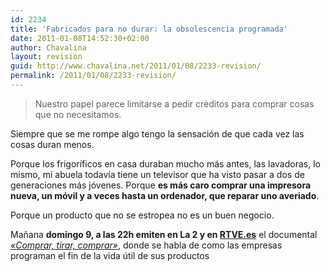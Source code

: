 ```yaml
---
id: 2234
title: 'Fabricados para no durar: la obsolescencia programada'
date: 2011-01-08T14:52:30+02:00
author: Chavalina
layout: revision
guid: http://www.chavalina.net/2011/01/08/2233-revision/
permalink: /2011/01/08/2233-revision/
---
```

> Nuestro papel parece limitarse a pedir créditos para comprar cosas que no necesitamos.

Siempre que se me rompe algo tengo la sensación de que cada vez las cosas duran menos.

Porque los frigoríficos en casa duraban mucho más antes, las lavadoras, lo mismo, mi abuela todavía tiene un televisor que ha visto pasar a dos de generaciones más jóvenes. Porque **es más caro comprar una impresora nueva, un móvil y a veces hasta un ordenador, que reparar uno averiado**.

Porque un producto que no se estropea no es un buen negocio.

Mañana **domingo 9, a las 22h emiten en La 2 y en <a href="http://www.rtve.es/television/documentales/comprar-tirar-comprar/directo/" target="_blank">RTVE.es</a>** el documental <a href="http://www.rtve.es/television/documentales/comprar-tirar-comprar/" target="_blank"><em>«Comprar, tirar, comprar»</em></a>, donde se habla de como las empresas programan el fin de la vida útil de sus productos
